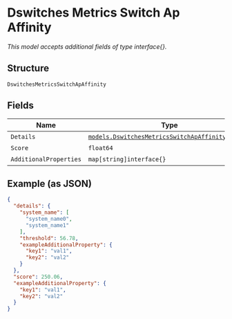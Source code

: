 
# Dswitches Metrics Switch Ap Affinity

*This model accepts additional fields of type interface{}.*

## Structure

`DswitchesMetricsSwitchApAffinity`

## Fields

| Name | Type | Tags | Description |
|  --- | --- | --- | --- |
| `Details` | [`models.DswitchesMetricsSwitchApAffinityDetails`](../../doc/models/dswitches-metrics-switch-ap-affinity-details.md) | Required | - |
| `Score` | `float64` | Required | - |
| `AdditionalProperties` | `map[string]interface{}` | Optional | - |

## Example (as JSON)

```json
{
  "details": {
    "system_name": [
      "system_name0",
      "system_name1"
    ],
    "threshold": 56.78,
    "exampleAdditionalProperty": {
      "key1": "val1",
      "key2": "val2"
    }
  },
  "score": 250.06,
  "exampleAdditionalProperty": {
    "key1": "val1",
    "key2": "val2"
  }
}
```

